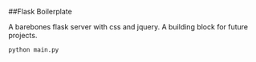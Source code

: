 ##Flask Boilerplate

A barebones flask server with css and jquery. A building block for future 
projects.

    python main.py